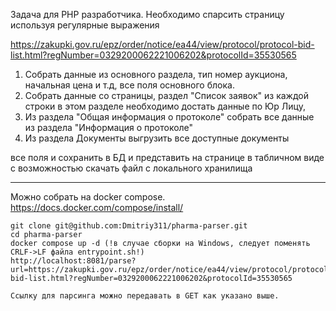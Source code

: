 Задача для PHP разработчика.
Необходимо спарсить страницу используя регулярные выражения

https://zakupki.gov.ru/epz/order/notice/ea44/view/protocol/protocol-bid-list.html?regNumber=0329200062221006202&protocolId=35530565


1. Собрать данные из основного раздела, тип номер аукциона, начальная цена и т.д, все поля основного блока.
2. Собрать данные со страницы, раздел "Список заявок" из каждой строки в этом разделе необходимо достать данные по Юр Лицу,
3. Из раздела "Общая информация о протоколе" собрать все данные из раздела "Информация о протоколе"
4. Из раздела Документы выгрузить все доступные документы

все поля и сохранить в БД и представить на странице в табличном виде с возможностью скачать файл с локального хранилища

---

Можно собрать на docker compose. https://docs.docker.com/compose/install/

    git clone git@github.com:Dmitriy311/pharma-parser.git
    cd pharma-parser
    docker compose up -d (!в случае сборки на Windows, следует поменять CRLF->LF файла entrypoint.sh!)
    http://localhost:8081/parse?url=https://zakupki.gov.ru/epz/order/notice/ea44/view/protocol/protocol-bid-list.html?regNumber=0329200062221006202&protocolId=35530565

    Ссылку для парсинга можно передавать в GET как указано выше.
